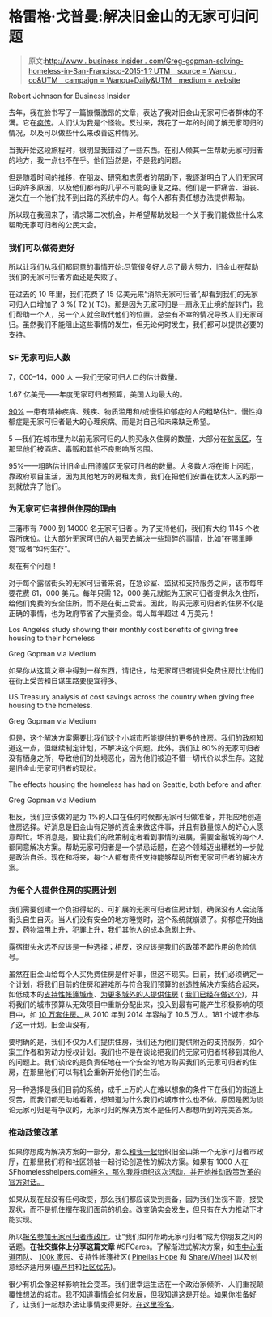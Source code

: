# 格雷格·戈普曼:解决旧金山的无家可归问题

> 原文:[http://www . business insider . com/Greg-gopman-solving-homeless-in-San-Francisco-2015-1？UTM _ source = Wanqu . co&UTM _ campaign = Wanqu+Daily&UTM _ medium = website](http://www.businessinsider.com/greg-gopman-solving-homelessness-in-san-francisco-2015-1?utm_source=wanqu.co&utm_campaign=Wanqu+Daily&utm_medium=website)

Robert Johnson for Business Insider

去年，我在脸书写了一篇慷慨激昂的文章，表达了我对旧金山无家可归者群体的不满。它在[疯传](https://t.senalcinco.com/e1t/c/5/f18dQhb0S7lC8dDMPbW2n0x6l2B9nMJN7t5XX4Rs0sqW2BgWfs1pgRlvVd76_W56dPtyf67wwsR02?t=http%3A%2F%2Fsfist.com%2F2013%2F12%2F11%2Fangelhack_startup_ceo_trashes_sfs_d.php&si=4811429194498048&pi=4cfaa290-dca3-4d08-959c-336aa046850e)。人们认为我是个怪物。反过来，我花了一年的时间了解无家可归的情况，以及可以做些什么来改善这种情况。

当我开始这段旅程时，很明显我错过了一些东西。在别人倾其一生帮助无家可归者的地方，我一点也不在乎。他们当然是，不是我的问题。

但是随着时间的推移，在朋友、研究和志愿者的帮助下，我逐渐明白了人们无家可归的许多原因，以及他们都有的几乎不可能的康复之路。他们是一群痛苦、沮丧、迷失在一个他们找不到出路的系统中的人。每个人都有责任想办法提供帮助。

所以现在我回来了，请求第二次机会，并希望帮助发起一个关于我们能做些什么来帮助无家可归者的公民大会。

### **我们可以做得更好**

所以让我们从我们都同意的事情开始:尽管很多好人尽了最大努力，旧金山在帮助我们的无家可归者方面还是失败了。

在过去的 10 年里，我们花费了 15 亿美元来“消除无家可归者”,却看到我们的无家可归人口增加了 3 %( T2 )( T3)。那是因为无家可归是一扇永无止境的旋转门，我们帮助一个人，另一个人就会取代他们的位置。总会有不幸的情况导致人们无家可归。虽然我们不能阻止这些事情的发生，但无论何时发生，我们都可以提供必要的支持。

### SF 无家可归人数

7，000–14，000 人 —我们无家可归人口的估计数量。

1.67 亿美元——年度无家可归者预算，美国人均最大的。

[90%](http://www.sfgov3.org/modules/showdocument.aspx?documentid=4819) —患有精神疾病、残疾、物质滥用和/或慢性抑郁症的人的粗略估计。慢性抑郁症是无家可归者最大的心理疾病。而是对自己和未来缺乏希望。

5 —我们在城市里为以前无家可归的人购买永久住房的数量，大部分在[贫民区](http://sfpublicpress.org/files/homeless-map.jpg)，在那里他们被酒店、毒贩和其他不良影响所包围。

95%——粗略估计旧金山田德隆区无家可归者的数量。大多数人将在街上闲逛，靠政府项目生活，因为其他地方的房租太贵，我们在把他们安置在犹太人区的那一刻就放弃了他们。

### 为无家可归者提供住房的理由

三藩市有 7000 到 14000 名无家可归者 。为了支持他们，我们有大约 1145 个收容所床位。让大部分无家可归的人每天去解决一些琐碎的事情，比如“在哪里睡觉”或者“如何生存”。

现在有个问题！

对于每个露宿街头的无家可归者来说，在急诊室、监狱和支持服务之间，该市每年要花费 61，000 美元。每年只需 12，000 美元就能为无家可归者提供永久住所，给他们免费的安全住所，而不是在街上受苦。因此，购买无家可归者的住房不仅是正确的事情，也为政府节省了大量资金。每人每年超过 4 万美元！

 Los Angeles study showing their monthly cost benefits of giving free housing to their homeless

Greg Gopman via Medium

如果你从这篇文章中得到一样东西，请记住，给无家可归者提供免费住房比让他们在街上受苦和自谋生路要便宜得多。

 US Treasury analysis of cost savings across the country when giving free housing to the homeless.

Greg Gopman via Medium

但是，这个解决方案需要比我们这个小城市所能提供的更多的住房。我们的政府知道这一点，但继续制定计划，不解决这个问题。此外，我们让 80%的无家可归者没有栖身之所，导致他们的处境恶化，因为他们被迫不惜一切代价以求生存。这就是旧金山无家可归者的现状。

 The effects housing the homeless has had on Seattle, both before and after.

Greg Gopman via Medium

相反，我们应该做的是为 1%的人口在任何时候都无家可归做准备，并相应地创造住房选择。好消息是旧金山有足够的资金来做这件事，并且有数量惊人的好心人愿意帮忙。坏消息是，要让我们的政策制定者看到事情的进展，需要金融城的每个人都同意解决方案。帮助无家可归者是一个禁忌话题，在这个领域迈出糟糕的一步就是政治自杀。现在和将来，每个人都有责任支持能够帮助所有无家可归者的解决方案。

### **为每个人提供住房的实惠计划**

我们需要创建一个负担得起的、可扩展的无家可归者住房计划，确保没有人会流落街头自生自灭。当人们没有安全的地方睡觉时，这个系统就崩溃了。抑郁症开始出现，药物滥用上升，犯罪上升，我们其他人的成本急剧上升。

露宿街头永远不应该是一种选择；相反，这应该是我们的政策不起作用的危险信号。

虽然在旧金山给每个人买免费住房是件好事，但这不现实。目前，我们必须确定一个计划，将我们目前的住房和避难所与符合我们预算的创造性解决方案结合起来，如低成本的[支持性帐篷城市](http://t.senalcinco.com/e1t/c/5/f18dQhb0S7lC8dDMPbW2n0x6l2B9nMJN7t5XX4Rs0sqW2BgWfs1pgRlvVd76_W56dPtyf67wwsR02?t=https%3A%2F%2Fen.wikipedia.org%2Fwiki%2FDignity_Village&si=4811429194498048&pi=4cfaa290-dca3-4d08-959c-336aa046850e)、[为更多城外的人提供住房](http://t.senalcinco.com/e1t/c/5/f18dQhb0S7lC8dDMPbW2n0x6l2B9nMJN7t5XX4Rs0sqW2BgWfs1pgRlvVd76_W56dPtyf67wwsR02?t=http%3A%2F%2Fw.sfgate.com%2Fbayarea%2Fmatier-ross%2Farticle%2FS-F-spending-plenty-to-house-homeless-families-5588518.php&si=4811429194498048&pi=4cfaa290-dca3-4d08-959c-336aa046850e) ( [我们已经在做这个](http://t.senalcinco.com/e1t/c/5/f18dQhb0S7lC8dDMPbW2n0x6l2B9nMJN7t5XX4Rs0sqW2BgWfs1pgRlvVd76_W56dPtyf67wwsR02?t=http%3A%2F%2Fwww.sfgate.com%2Fbayarea%2Fmatier-ross%2Farticle%2FS-F-spending-plenty-to-house-homeless-families-5588518.php&si=4811429194498048&pi=4cfaa290-dca3-4d08-959c-336aa046850e))，并将我们的城市预算从无效项目中重新分配出来，投入到最有可能产生积极影响的项目中，如 [10 万套住房、](http://100khomes.org/)从 2010 年到 2014 年容纳了 10.5 万人。181 个城市参与了这一计划。旧金山没有。

要明确的是，我们不仅为人们提供住房，我们还为他们提供附近的支持服务，如个案工作者和劳动力授权计划。我们也不是在谈论把我们的无家可归者转移到其他人的问题上。我们谈论的是负责任地在一个安全的地方购买我们的无家可归者的住房，在那里他们可以有机会重新开始他们的生活。

另一种选择是我们目前的系统，成千上万的人在难以想象的条件下在我们的街道上受苦，而我们都无助地看着，想知道为什么我们的城市什么也不做。原因是因为谈论无家可归是有争议的，无家可归的解决方案不是任何人都想听到的完美答案。

### **推动政策改革**

如果你想成为解决方案的一部分，那么[和我一起](http://www.sfhomelesshelpers.com/)组织旧金山第一个无家可归者市政厅，在那里我们将和社区领袖一起讨论创造性的解决方案。如果有 1000 人在 SFhomelesshelpers.com[报名，那么我将组织这次活动，并开始推动政策改革的官方对话。](https://t.senalcinco.com/e1t/c/5/f18dQhb0S7lC8dDMPbW2n0x6l2B9nMJN7t5XX4Rs0sqW2BgWfs1pgRlvVd76_W56dPtyf67wwsR02?t=https%3A%2F%2Fdocs.google.com%2Fa%2Fsfchronicle.com%2Fforms%2Fd%2F1yl3LK1rj1AbYaoIduyuMqvBlO8tvZUmtJ4FGTnXhuJA%2Fviewform%3Fc%3D0%26w%3D1&si=4811429194498048&pi=4cfaa290-dca3-4d08-959c-336aa046850e)

如果从现在起没有任何改变，那么我们都应该受到责备，因为我们坐视不管，接受现状，而不是抓住摆在我们面前的机会。改变确实会发生，但只有在大力推动下才能实现。

所以[报名参加无家可归者市政厅](http://www.sfhomelesshelpers.com/)。让“我们如何帮助无家可归者”成为你朋友之间的话题。**在社交媒体上分享这篇文章** #SFCares。了解渐进式解决方案，如[市中心街道团队](http://t.senalcinco.com/e1t/c/5/f18dQhb0S7lC8dDMPbW2n0x6l2B9nMJN7t5XX4Rs0sqW2BgWfs1pgRlvVd76_W56dPtyf67wwsR02?t=https%3A%2F%2Fwww.youtube.com%2Fwatch%3Fv%3DinpymX61Mjk&si=4811429194498048&pi=4cfaa290-dca3-4d08-959c-336aa046850e)、 [100k 家园](http://100khomes.org/)、支持性帐篷社区( [Pinellas Hope](https://t.senalcinco.com/e1t/c/5/f18dQhb0S7lC8dDMPbW2n0x6l2B9nMJN7t5XX4Rs0sqW2BgWfs1pgRlvVd76_W56dPtyf67wwsR02?t=https%3A%2F%2Fwww.youtube.com%2Fwatch%3Fv%3Dobho7uBg3-A&si=4811429194498048&pi=4cfaa290-dca3-4d08-959c-336aa046850e) 和 [Share/Wheel](https://www.youtube.com/watch?v=tmSVjoUL_Eo) )以及创意经济适用房([尊严村](https://t.senalcinco.com/e1t/c/5/f18dQhb0S7lC8dDMPbW2n0x6l2B9nMJN7t5XX4Rs0sqW2BgWfs1pgRlvVd76_W56dPtyf67wwsR02?t=https%3A%2F%2Fwww.youtube.com%2Fwatch%3Fv%3DKBbpO2pugKc&si=4811429194498048&pi=4cfaa290-dca3-4d08-959c-336aa046850e)和[社区优先](https://t.senalcinco.com/e1t/c/5/f18dQhb0S7lC8dDMPbW2n0x6l2B9nMJN7t5XX4Rs0sqW2BgWfs1pgRlvVd76_W56dPtyf67wwsR02?t=https%3A%2F%2Fwww.youtube.com%2Fwatch%3Fv%3DpHEP2Z8CF20&si=4811429194498048&pi=4cfaa290-dca3-4d08-959c-336aa046850e))。

很少有机会像这样影响社会变革。我们很幸运生活在一个政治家倾听、人们重视颠覆性想法的城市。我不知道事情会如何发展，但我知道这是开始。如果你准备好了，让我们一起想办法让事情变得更好。[在这里签名](http://www.sfhomelesshelpers.com/)。